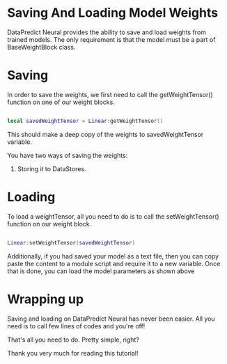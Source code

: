 # Saving And Loading Model Weights

DataPredict Neural provides the ability to save and load weights from trained models. The only requirement is that the model must be a part of BaseWeightBlock class.

# Saving

In order to save the weights, we first need to call the getWeightTensor() function on one of our weight blocks.

```lua

local savedWeightTensor = Linear:getWeightTensor()

```

This should make a deep copy of the weights to savedWeightTensor variable.

You have two ways of saving the weights:

1. Storing it to DataStores.

# Loading

To load a weightTensor, all you need to do is to call the setWeightTensor() function on our weight block.

```lua

Linear:setWeightTensor(savedWeightTensor)

```

Additionally, if you had saved your model as a text file, then you can copy paste the content to a module script and require it to a new variable. Once that is done, you can load the model parameters as shown above

# Wrapping up

Saving and loading on DataPredict Neural has never been easier. All you need is to call few lines of codes and you're off!

That's all you need to do. Pretty simple, right?

Thank you very much for reading this tutorial!

